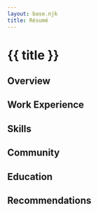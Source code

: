 ```yaml
---
layout: base.njk
title: Résumé
---
```


# {{ title }}

## Overview

## Work Experience

## Skills

## Community

## Education

## Recommendations
